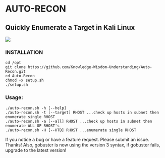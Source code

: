 # AUTO-RECON
## Quickly Enumerate a Target in Kali Linux
<img src="https://github.com/gotr00t0day/AUT0-REC0N/blob/master/autorecon4.gif" />

### INSTALLATION
```
cd /opt
git clone https://github.com/Knowledge-Wisdom-Understanding/Auto-Recon.git
cd Auto-Recon
chmod +x setup.sh
./setup.sh
```

### Usage:
```
./auto-recon.sh -h [--help]
./auto-recon.sh -t [--target] RHOST ...check up hosts in subnet then enumerate single RHOST
./auto-recon.sh -a [--all] RHOST ...check up hosts in subnet then enumerate ALL UP RHOST's
./auto-recon.sh -H [--HTB] RHOST ...enumerate single RHOST
```

If you notice a bug or have a feature request. Please submit an issue. Thanks! Also, gobuster is now using the version 3 syntax, if gobuster fails, upgrade to the latest version!
